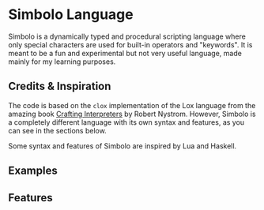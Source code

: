 # Simbolo Language

Simbolo is a dynamically typed and procedural scripting language where only special characters are used for built-in operators and "keywords". It is meant to be a fun and experimental but not very useful language, made mainly for my learning purposes.

## Credits & Inspiration

The code is based on the `clox` implementation of the Lox language from the amazing book [Crafting Interpreters](https://craftinginterpreters.com/) by Robert Nystrom. However, Simbolo is a completely different language with its own syntax and features, as you can see in the sections below.

Some syntax and features of Simbolo are inspired by Lua and Haskell.

## Examples

## Features

